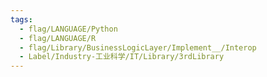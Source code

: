```yaml
---
tags:
  - flag/LANGUAGE/Python
  - flag/LANGUAGE/R
  - flag/Library/BusinessLogicLayer/Implement__/Interop
  - Label/Industry-工业科学/IT/Library/3rdLibrary
---
```

